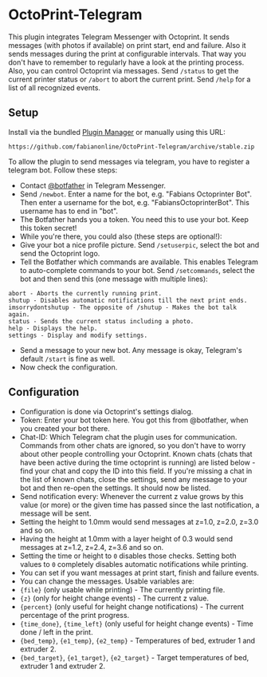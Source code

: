 # OctoPrint-Telegram

This plugin integrates Telegram Messenger with Octoprint. It sends messages (with photos if available) on print start, end and failure. Also it sends messages during the print at configurable intervals. That way you don't have to remember to regularly have a look at the printing process.
Also, you can control Octoprint via messages. Send `/status` to get the current printer status or `/abort` to abort the current print. Send `/help` for a list of all recognized events.

## Setup

Install via the bundled [Plugin Manager](https://github.com/foosel/OctoPrint/wiki/Plugin:-Plugin-Manager)
or manually using this URL:

    https://github.com/fabianonline/OctoPrint-Telegram/archive/stable.zip

To allow the plugin to send messages via telegram, you have to register a telegram bot. Follow these steps:

* Contact [@botfather](http://telegram.me/botfather) in Telegram Messenger.
* Send `/newbot`. Enter a name for the bot, e.g. "Fabians Octoprinter Bot". Then enter a username for the bot, e.g. "FabiansOctoprinterBot". This username has to end in "bot".
* The Botfather hands you a token. You need this to use your bot. Keep this token secret!
* While you're there, you could also (these steps are optional!):
 * Give your bot a nice profile picture. Send `/setuserpic`, select the bot and send the Octoprint logo.
 * Tell the Botfather which commands are available. This enables Telegram to auto-complete commands to your bot. Send `/setcommands`, select the bot and then send this (one message with multiple lines):
 ```
 abort - Aborts the currently running print.
 shutup - Disables automatic notifications till the next print ends.
 imsorrydontshutup - The opposite of /shutup - Makes the bot talk again.
 status - Sends the current status including a photo.
 help - Displays the help.
 settings - Display and modify settings.
 ```
* Send a message to your new bot. Any message is okay, Telegram's default `/start` is fine as well.
* Now check the configuration.


## Configuration

* Configuration is done via Octoprint's settings dialog.
* Token: Enter your bot token here. You got this from @botfather, when you created your bot there.
* Chat-ID: Which Telegram chat the plugin uses for communication. Commands from other chats are ignored, so you don't have to worry about other people controlling your Octoprint. Known chats (chats that have been active during the time octoprint is running) are listed below - find your chat and copy the ID into this field. If you're missing a chat in the list of known chats, close the settings, send any message to your bot and then re-open the settings. It should now be listed.
* Send notification every: Whenever the current z value grows by this value (or more) or the given time has passed since the last notification, a message will be sent.
 * Setting the height to 1.0mm would send messages at z=1.0, z=2.0, z=3.0 and so on.
 * Having the height at 1.0mm with a layer height of 0.3 would send messages at z=1.2, z=2.4, z=3.6 and so on.
 * Setting the time or height to `0` disables those checks. Setting both values to `0` completely disables automatic notifications while printing.
* You can set if you want messages at print start, finish and failure events.
* You can change the messages. Usable variables are:
 * `{file}` (only usable while printing) - The currently printing file.
 * `{z}` (only for height change events) - The current z value.
 * `{percent}` (only useful for height change notifications) - The current percentage of the print progress.
 * `{time_done}`, `{time_left}` (only useful for height change events) - Time done / left in the print.
 * `{bed_temp}`, `{e1_temp}`, `{e2_temp}` - Temperatures of bed, extruder 1 and extruder 2.
 * `{bed_target}`, `{e1_target}`, `{e2_target}` - Target temperatures of bed, extruder 1 and extruder 2.